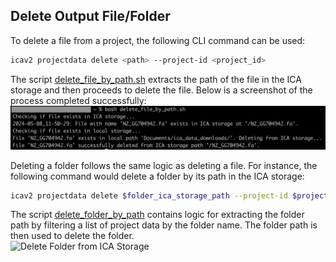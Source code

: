 ## Delete Output File/Folder   
To delete a file from a project, the following CLI command can be used:
```bash
icav2 projectdata delete <path> --project-id <project_id>
```
The script [delete_file_by_path.sh](./../bash/helper_scripts/delete_file_by_path.sh) extracts the path of the file in the ICA storage and then proceeds to delete the file. Below is a screenshot of the process completed successfully:   
![Delete File from ICA Storage](./../public/assets/images/delete_file_by_path_script.png "Delete File from ICA Storage")  

Deleting a folder follows the same logic as deleting a file. For instance, the following command would delete a folder by its path in the ICA storage:
```bash
icav2 projectdata delete $folder_ica_storage_path --project-id $project_id
```
The script [delete_folder_by_path](bash/helper_scripts/delete_folder_by_path.sh) contains logic for extracting the folder path by filtering a list of project data by the folder name. The folder path is then used to delete the folder.   
![Delete Folder from ICA Storage](./../public/assets/images/delete_folder_by_path_script.png "Delete Folder from ICA Storage")  